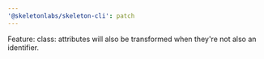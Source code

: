 ```yaml
---
'@skeletonlabs/skeleton-cli': patch
---
```


Feature: class: attributes will also be transformed when they're not also an identifier.
